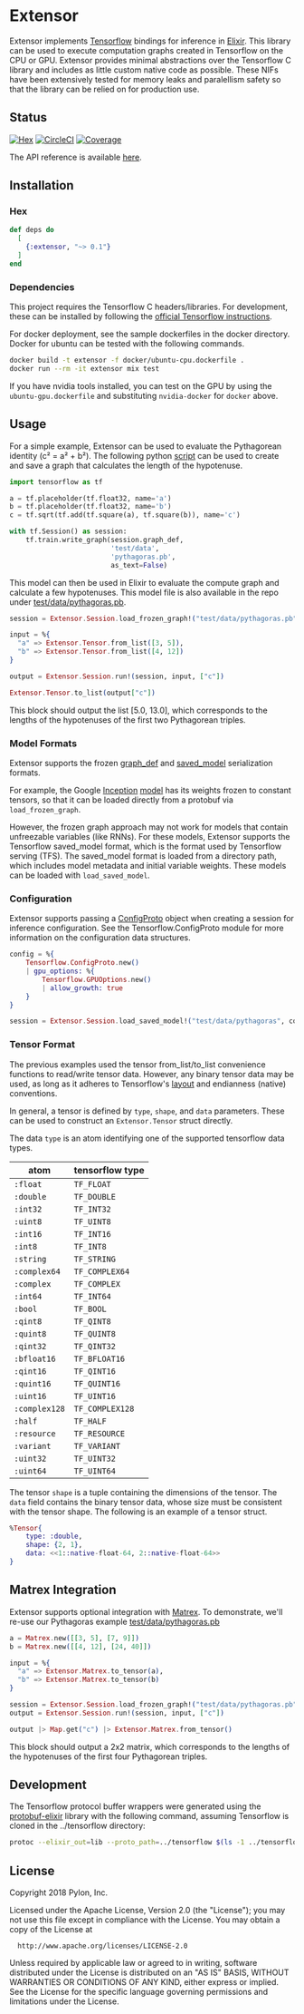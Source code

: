 # Extensor

Extensor implements [Tensorflow](https://tensorflow.org) bindings for inference
in [Elixir](https://elixir-lang.org/). This library can be used to execute
computation graphs created in Tensorflow on the CPU or GPU. Extensor
provides minimal abstractions over the Tensorflow C library and includes
as little custom native code as possible. These NIFs have been extensively
tested for memory leaks and paralellism safety so that the library can be
relied on for production use.

## Status
[![Hex](http://img.shields.io/hexpm/v/extensor.svg?style=flat)](https://hex.pm/packages/extensor)
[![CircleCI](https://circleci.com/gh/pylon/extensor.svg?style=shield)](https://circleci.com/gh/pylon/extensor)
[![Coverage](https://coveralls.io/repos/github/pylon/extensor/badge.svg)](https://coveralls.io/github/pylon/extensor)

The API reference is available [here](https://hexdocs.pm/extensor/).

## Installation

### Hex
```elixir
def deps do
  [
    {:extensor, "~> 0.1"}
  ]
end
```

### Dependencies
This project requires the Tensorflow C headers/libraries. For development,
these can be installed by following the [official Tensorflow instructions](
https://www.tensorflow.org/install/install_c).

For docker deployment, see the sample dockerfiles in the docker directory.
Docker for ubuntu can be tested with the following commands.

```bash
docker build -t extensor -f docker/ubuntu-cpu.dockerfile .
docker run --rm -it extensor mix test
```

If you have nvidia tools installed, you can test on the GPU by using the
`ubuntu-gpu.dockerfile` and substituting `nvidia-docker` for `docker` above.

## Usage
For a simple example, Extensor can be used to evaluate the Pythagorean
identity (c² = a² + b²). The following python [script](
https://github.com/pylon/extensor/tree/master/test/pythagoras.py) can be used
to create and save a graph that calculates the length of the hypotenuse.

```python
import tensorflow as tf

a = tf.placeholder(tf.float32, name='a')
b = tf.placeholder(tf.float32, name='b')
c = tf.sqrt(tf.add(tf.square(a), tf.square(b)), name='c')

with tf.Session() as session:
    tf.train.write_graph(session.graph_def,
                         'test/data',
                         'pythagoras.pb',
                         as_text=False)
```

This model can then be used in Elixir to evaluate the compute graph and
calculate a few hypotenuses. This model file is also available in the repo
under [test/data/pythagoras.pb](
https://github.com/pylon/extensor/tree/master/test/data/pythagoras.pb).

```elixir
session = Extensor.Session.load_frozen_graph!("test/data/pythagoras.pb")

input = %{
  "a" => Extensor.Tensor.from_list([3, 5]),
  "b" => Extensor.Tensor.from_list([4, 12])
}

output = Extensor.Session.run!(session, input, ["c"])

Extensor.Tensor.to_list(output["c"])
```

This block should output the list [5.0, 13.0], which corresponds to the
lengths of the hypotenuses of the first two Pythagorean triples.

### Model Formats
Extensor supports the frozen [graph_def](
https://www.tensorflow.org/extend/tool_developers/#graphdef) and [saved_model](
https://www.tensorflow.org/programmers_guide/saved_model) serialization
formats.

For example, the Google [Inception](https://github.com/google/inception)
[model](http://download.tensorflow.org/models/inception_v3_2016_08_28.tar.gz)
has its weights frozen to constant tensors, so that it can be loaded directly
from a protobuf via `load_frozen_graph`.

However, the frozen graph approach may not work for models that contain
unfreezable variables (like RNNs). For these models, Extensor supports the
Tensorflow saved_model format, which is the format used by Tensorflow serving
(TFS). The saved_model format is loaded from a directory path, which includes
model metadata and initial variable weights. These models can be loaded with
`load_saved_model`.

### Configuration
Extensor supports passing a [ConfigProto](
https://www.tensorflow.org/versions/r1.0/api_docs/python/tf/ConfigProto)
object when creating a session for inference configuration. See the
Tensorflow.ConfigProto module for more information on the configuration
data structures.

```elixir
config = %{
    Tensorflow.ConfigProto.new()
    | gpu_options: %{
        Tensorflow.GPUOptions.new()
        | allow_growth: true
    }
}

session = Extensor.Session.load_saved_model!("test/data/pythagoras", config)
```

### Tensor Format
The previous examples used the tensor from_list/to_list convenience functions
to read/write tensor data. However, any binary tensor data may be used, as
long as it adheres to Tensorflow's [layout](
https://www.tensorflow.org/performance/xla/shapes) and endianness (native)
conventions.

In general, a tensor is defined by `type`, `shape`, and `data` parameters.
These can be used to construct an `Extensor.Tensor` struct directly.

The data `type` is an atom identifying one of the supported tensorflow data
types.

atom|tensorflow type
-|-
`:float`|`TF_FLOAT`
`:double`|`TF_DOUBLE`
`:int32`|`TF_INT32`
`:uint8`|`TF_UINT8`
`:int16`|`TF_INT16`
`:int8`|`TF_INT8`
`:string`|`TF_STRING`
`:complex64`|`TF_COMPLEX64`
`:complex`|`TF_COMPLEX`
`:int64`|`TF_INT64`
`:bool`|`TF_BOOL`
`:qint8`|`TF_QINT8`
`:quint8`|`TF_QUINT8`
`:qint32`|`TF_QINT32`
`:bfloat16`|`TF_BFLOAT16`
`:qint16`|`TF_QINT16`
`:quint16`|`TF_QUINT16`
`:uint16`|`TF_UINT16`
`:complex128`|`TF_COMPLEX128`
`:half`|`TF_HALF`
`:resource`|`TF_RESOURCE`
`:variant`|`TF_VARIANT`
`:uint32`|`TF_UINT32`
`:uint64`|`TF_UINT64`

The tensor `shape` is a tuple containing the dimensions of the tensor. The
`data` field contains the binary tensor data, whose size must be consistent
with the tensor shape. The following is an example of a tensor struct.

```elixir
%Tensor{
    type: :double,
    shape: {2, 1},
    data: <<1::native-float-64, 2::native-float-64>>
}
```

## Matrex Integration

Extensor supports optional integration with
[Matrex](https://hexdocs.pm/matrex/Matrex.html). To demonstrate, we'll re-use
our Pythagoras example [test/data/pythagoras.pb](
https://github.com/pylon/extensor/tree/master/test/data/pythagoras.pb)

```elixir
a = Matrex.new([[3, 5], [7, 9]])
b = Matrex.new([[4, 12], [24, 40]])

input = %{
  "a" => Extensor.Matrex.to_tensor(a),
  "b" => Extensor.Matrex.to_tensor(b)
}

session = Extensor.Session.load_frozen_graph!("test/data/pythagoras.pb")
output = Extensor.Session.run!(session, input, ["c"])

output |> Map.get("c") |> Extensor.Matrex.from_tensor()
```

This block should output a 2x2 matrix, which corresponds to the
lengths of the hypotenuses of the first four Pythagorean triples.

## Development
The Tensorflow protocol buffer wrappers were generated using the
[protobuf-elixir](https://github.com/tony612/protobuf-elixir) library
with the following command, assuming Tensorflow is cloned in the
../tensorflow directory:

```bash
protoc --elixir_out=lib --proto_path=../tensorflow $(ls -1 ../tensorflow/tensorflow/core/framework/*.proto ../tensorflow/tensorflow/core/protobuf/*.proto)
```

## License

Copyright 2018 Pylon, Inc.

  Licensed under the Apache License, Version 2.0 (the "License");
  you may not use this file except in compliance with the License.
  You may obtain a copy of the License at

      http://www.apache.org/licenses/LICENSE-2.0

  Unless required by applicable law or agreed to in writing, software
  distributed under the License is distributed on an "AS IS" BASIS,
  WITHOUT WARRANTIES OR CONDITIONS OF ANY KIND, either express or implied.
  See the License for the specific language governing permissions and
  limitations under the License.
